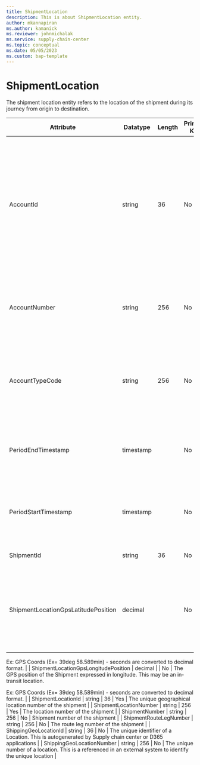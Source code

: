 ```yaml
---
title: ShipmentLocation
description: This is about ShipmentLocation entity.
author: mkannapiran
ms.author: kamanick
ms.reviewer: johnmichalak
ms.service: supply-chain-center
ms.topic: conceptual
ms.date: 05/05/2023
ms.custom: bap-template
---
```


# **ShipmentLocation**

The shipment location entity refers to the location of the shipment during its journey from origin to destination.


|	Attribute	|	Datatype	|	Length	|	Primary Key	|	Description	|
|---------------|--------|------|----------|-----------|
|	AccountId	|	string	|	36	|	No	|	A unique identifier of an account. The account could be a customer or vendor etc. AccountId is an auto generated Id by Microsoft D365 or Supply chain center. 	|
|	AccountNumber	|	string	|	256	|	No	|	Number or code for the account to quickly search and identify the account in system views.	|
|	AccountTypeCode	|	string	|	256	|	No	|	Account type code indicates the type of account. An account could be Vendor, Customer etc.	|
|	PeriodEndTimestamp	|	timestamp	|		|	No	|	The period end timestamp that the shipment was at the shipping location.	|
|	PeriodStartTimestamp	|	timestamp	|		|	No	|	The period start timestamp that the shipment was at the shipping location.	|
|	ShipmentId	|	string	|	36	|	No	|	The unique identifier of a Shipment.	|
|	ShipmentLocationGpsLatitudePosition	|	decimal	|		|	No	|	The GPS position of the Shipment Location. expressed in latitude. This may be an in-transit location.

Ex:
GPS Coords (Ex= 39deg 58.589min) - seconds are converted to decimal format.	|
|	ShipmentLocationGpsLongitudePosition	|	decimal	|		|	No	|	The GPS position of the Shipment expressed in longitude. This may be an in-transit location.

Ex:
GPS Coords (Ex= 39deg 58.589min) - seconds are converted to decimal format.	|
|	ShipmentLocationId	|	string	|	36	|	Yes	|	The unique geographical location number of the shipment	|
|	ShipmentLocationNumber	|	string	|	256	|	Yes	|	The location number of the shipment	|
|	ShipmentNumber	|	string	|	256	|	No	|	Shipment number of the shipment	|
|	ShipmentRouteLegNumber	|	string	|	256	|	No	|	The route leg number of the shipment	|
|	ShippingGeoLocationId	|	string	|	36	|	No	|	The unique identifier of a Location. This is autogenerated by Supply chain center or D365 applications	|
|	ShippingGeoLocationNumber	|	string	|	256	|	No	|	The unique number of a location. This is a referenced in an external system to identify the unique location	|
